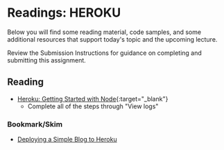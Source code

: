 # Readings: HEROKU

Below you will find some reading material, code samples, and some additional resources that support today's topic and the upcoming lecture.

Review the Submission Instructions for guidance on completing and submitting this assignment.

## Reading

- [Heroku: Getting Started with Node](https://devcenter.heroku.com/articles/getting-started-with-nodejs#introduction){:target="_blank"}
  - Complete all of the steps through "View logs"

<!-- ## Additional Resources

PLACEHOLDER

### Videos

PLACEHOLDER -->

### Bookmark/Skim

- [Deploying a Simple Blog to Heroku](https://howtonode.org/deploy-blog-to-heroku)
